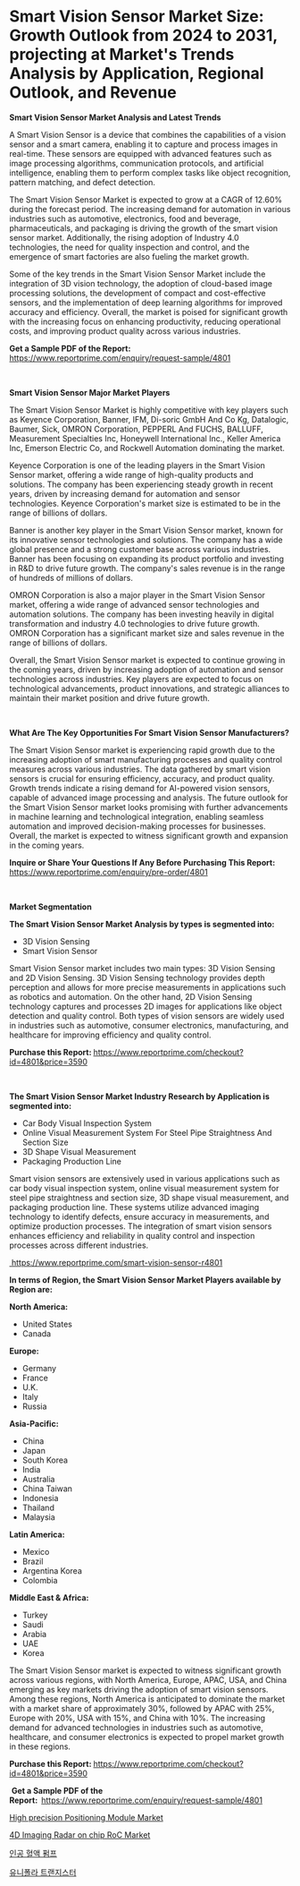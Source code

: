 <p><h1>Smart Vision Sensor Market Size: Growth Outlook from 2024 to 2031, projecting at Market's Trends Analysis by Application, Regional Outlook, and Revenue</h1></p><p><strong>Smart Vision Sensor Market Analysis and Latest Trends</strong></p>
<p><p>A Smart Vision Sensor is a device that combines the capabilities of a vision sensor and a smart camera, enabling it to capture and process images in real-time. These sensors are equipped with advanced features such as image processing algorithms, communication protocols, and artificial intelligence, enabling them to perform complex tasks like object recognition, pattern matching, and defect detection.</p><p>The Smart Vision Sensor Market is expected to grow at a CAGR of 12.60% during the forecast period. The increasing demand for automation in various industries such as automotive, electronics, food and beverage, pharmaceuticals, and packaging is driving the growth of the smart vision sensor market. Additionally, the rising adoption of Industry 4.0 technologies, the need for quality inspection and control, and the emergence of smart factories are also fueling the market growth.</p><p>Some of the key trends in the Smart Vision Sensor Market include the integration of 3D vision technology, the adoption of cloud-based image processing solutions, the development of compact and cost-effective sensors, and the implementation of deep learning algorithms for improved accuracy and efficiency. Overall, the market is poised for significant growth with the increasing focus on enhancing productivity, reducing operational costs, and improving product quality across various industries.</p></p>
<p><strong>Get a Sample PDF of the Report:&nbsp;</strong> <a href="https://www.reportprime.com/enquiry/request-sample/4801">https://www.reportprime.com/enquiry/request-sample/4801</a></p>
<p>&nbsp;</p>
<p><strong>Smart Vision Sensor Major Market Players</strong></p>
<p><p>The Smart Vision Sensor Market is highly competitive with key players such as Keyence Corporation, Banner, IFM, Di-soric GmbH And Co Kg, Datalogic, Baumer, Sick, OMRON Corporation, PEPPERL And FUCHS, BALLUFF, Measurement Specialties Inc, Honeywell International Inc., Keller America Inc, Emerson Electric Co, and Rockwell Automation dominating the market.</p><p>Keyence Corporation is one of the leading players in the Smart Vision Sensor market, offering a wide range of high-quality products and solutions. The company has been experiencing steady growth in recent years, driven by increasing demand for automation and sensor technologies. Keyence Corporation's market size is estimated to be in the range of billions of dollars.</p><p>Banner is another key player in the Smart Vision Sensor market, known for its innovative sensor technologies and solutions. The company has a wide global presence and a strong customer base across various industries. Banner has been focusing on expanding its product portfolio and investing in R&D to drive future growth. The company's sales revenue is in the range of hundreds of millions of dollars.</p><p>OMRON Corporation is also a major player in the Smart Vision Sensor market, offering a wide range of advanced sensor technologies and automation solutions. The company has been investing heavily in digital transformation and industry 4.0 technologies to drive future growth. OMRON Corporation has a significant market size and sales revenue in the range of billions of dollars.</p><p>Overall, the Smart Vision Sensor market is expected to continue growing in the coming years, driven by increasing adoption of automation and sensor technologies across industries. Key players are expected to focus on technological advancements, product innovations, and strategic alliances to maintain their market position and drive future growth.</p></p>
<p>&nbsp;</p>
<p><strong>What Are The Key Opportunities For Smart Vision Sensor Manufacturers?</strong></p>
<p><p>The Smart Vision Sensor market is experiencing rapid growth due to the increasing adoption of smart manufacturing processes and quality control measures across various industries. The data gathered by smart vision sensors is crucial for ensuring efficiency, accuracy, and product quality. Growth trends indicate a rising demand for AI-powered vision sensors, capable of advanced image processing and analysis. The future outlook for the Smart Vision Sensor market looks promising with further advancements in machine learning and technological integration, enabling seamless automation and improved decision-making processes for businesses. Overall, the market is expected to witness significant growth and expansion in the coming years.</p></p>
<p><strong>Inquire or Share Your Questions If Any Before Purchasing This Report:</strong> <a href="https://www.reportprime.com/enquiry/pre-order/4801">https://www.reportprime.com/enquiry/pre-order/4801</a></p>
<p>&nbsp;</p>
<p><strong>Market Segmentation</strong></p>
<p><strong>The Smart Vision Sensor Market Analysis by types is segmented into:</strong></p>
<p><ul><li>3D Vision Sensing</li><li>Smart Vision Sensor</li></ul></p>
<p><p>Smart Vision Sensor market includes two main types: 3D Vision Sensing and 2D Vision Sensing. 3D Vision Sensing technology provides depth perception and allows for more precise measurements in applications such as robotics and automation. On the other hand, 2D Vision Sensing technology captures and processes 2D images for applications like object detection and quality control. Both types of vision sensors are widely used in industries such as automotive, consumer electronics, manufacturing, and healthcare for improving efficiency and quality control.</p></p>
<p><strong>Purchase this Report:&nbsp;</strong><a href="https://www.reportprime.com/checkout?id=4801&price=3590">https://www.reportprime.com/checkout?id=4801&price=3590</a></p>
<p>&nbsp;</p>
<p><strong>The Smart Vision Sensor Market Industry Research by Application is segmented into:</strong></p>
<p><ul><li>Car Body Visual Inspection System</li><li>Online Visual Measurement System For Steel Pipe Straightness And Section Size</li><li>3D Shape Visual Measurement</li><li>Packaging Production Line</li></ul></p>
<p><p>Smart vision sensors are extensively used in various applications such as car body visual inspection system, online visual measurement system for steel pipe straightness and section size, 3D shape visual measurement, and packaging production line. These systems utilize advanced imaging technology to identify defects, ensure accuracy in measurements, and optimize production processes. The integration of smart vision sensors enhances efficiency and reliability in quality control and inspection processes across different industries.</p></p>
<p><a href="https://www.reportprime.com/smart-vision-sensor-r4801">&nbsp;https://www.reportprime.com/smart-vision-sensor-r4801</a></p>
<p><strong>In terms of Region, the Smart Vision Sensor Market Players available by Region are:</strong></p>
<p>
    <p> <strong> North America: </strong>
        <ul>
            <li>United States</li>
            <li>Canada</li>
        </ul>
        </p> 
    <p> <strong> Europe: </strong>
        <ul>
            <li>Germany</li>
            <li>France</li>
            <li>U.K.</li>
            <li>Italy</li>
            <li>Russia</li>
        </ul>
        </p> 
    <p> <strong> Asia-Pacific: </strong>
        <ul>
            <li>China</li>
            <li>Japan</li>
            <li>South Korea</li>
            <li>India</li>
            <li>Australia</li>
            <li>China Taiwan</li>
            <li>Indonesia</li>
            <li>Thailand</li>
            <li>Malaysia</li>
        </ul>
        </p> 
    <p> <strong> Latin America: </strong>
        <ul>
            <li>Mexico</li>
            <li>Brazil</li>
            <li>Argentina Korea</li>
            <li>Colombia</li>
        </ul>
        </p> 
    <p> <strong> Middle East & Africa: </strong>
        <ul>
            <li>Turkey</li>
            <li>Saudi</li>
            <li>Arabia</li>
            <li>UAE</li>
            <li>Korea</li>
        </ul>
    </p>
    </p>
<p><p>The Smart Vision Sensor market is expected to witness significant growth across various regions, with North America, Europe, APAC, USA, and China emerging as key markets driving the adoption of smart vision sensors. Among these regions, North America is anticipated to dominate the market with a market share of approximately 30%, followed by APAC with 25%, Europe with 20%, USA with 15%, and China with 10%. The increasing demand for advanced technologies in industries such as automotive, healthcare, and consumer electronics is expected to propel market growth in these regions.</p></p>
<p><strong>Purchase this Report: </strong><a href="https://www.reportprime.com/checkout?id=4801&price=3590">https://www.reportprime.com/checkout?id=4801&price=3590</a></p>
<p>&nbsp;<strong>Get a Sample PDF of the Report:&nbsp;&nbsp;</strong><a href="https://www.reportprime.com/enquiry/request-sample/4801">https://www.reportprime.com/enquiry/request-sample/4801</a></p>
<p><strong></strong></p>
<p><p><a href="https://github.com/kathiaseamanalvaradovlprc2h/Market-Research-Report-List-2/blob/main/high-precision-positioning-module-market.md">High precision Positioning Module Market</a></p><p><a href="https://github.com/wusalecollins540tpqoz/Market-Research-Report-List-2/blob/main/4d-imaging-radar-on-chip-roc-market.md">4D Imaging Radar on chip RoC Market</a></p><p><a href="https://github.com/valroy852/Market-Research-Report-List-1/blob/main/264296870196.md">인공 혈액 펌프</a></p><p><a href="https://github.com/RonSpencer61/Market-Research-Report-List-1/blob/main/785443670197.md">유니폴라 트랜지스터</a></p></p>